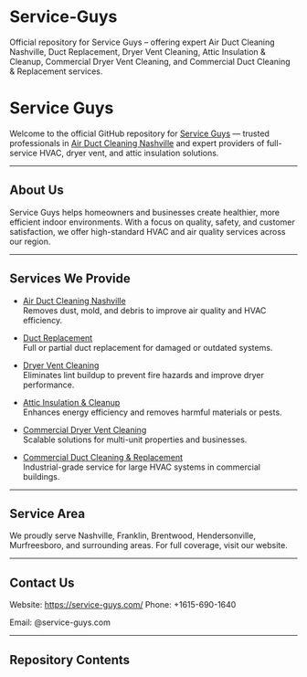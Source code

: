 # Service-Guys
Official repository for Service Guys – offering expert Air Duct Cleaning Nashville, Duct Replacement, Dryer Vent Cleaning, Attic Insulation &amp; Cleanup, Commercial Dryer Vent Cleaning, and Commercial Duct Cleaning &amp; Replacement services.
# Service Guys

Welcome to the official GitHub repository for [Service Guys]( https://service-guys.com/) — trusted professionals in [Air Duct Cleaning Nashville]( https://service-guys.com/) and expert providers of full-service HVAC, dryer vent, and attic insulation solutions.

---

## About Us

Service Guys helps homeowners and businesses create healthier, more efficient indoor environments. With a focus on quality, safety, and customer satisfaction, we offer high-standard HVAC and air quality services across our region.

---

## Services We Provide

- [Air Duct Cleaning Nashville]( https://service-guys.com/)  
  Removes dust, mold, and debris to improve air quality and HVAC efficiency.

- [Duct Replacement]( https://service-guys.com/)  
  Full or partial duct replacement for damaged or outdated systems.

- [Dryer Vent Cleaning]( https://service-guys.com/)  
  Eliminates lint buildup to prevent fire hazards and improve dryer performance.

- [Attic Insulation & Cleanup]( https://service-guys.com/)  
  Enhances energy efficiency and removes harmful materials or pests.

- [Commercial Dryer Vent Cleaning]( https://service-guys.com/)  
  Scalable solutions for multi-unit properties and businesses.

- [Commercial Duct Cleaning & Replacement]( https://service-guys.com/)  
  Industrial-grade service for large HVAC systems in commercial buildings.

---

## Service Area

We proudly serve Nashville, Franklin, Brentwood, Hendersonville, Murfreesboro, and surrounding areas. For full coverage, visit our website.

---

## Contact Us

Website: https://service-guys.com/
Phone: +1615-690-1640

Email: @service-guys.com

---

## Repository Contents


